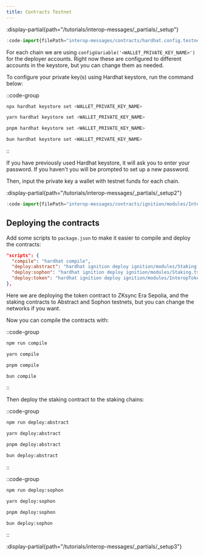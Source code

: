 ```yaml
---
title: Contracts Testnet
---
```


:display-partial{path="/tutorials/interop-messages/_partials/_setup"}

```ts [hardhat.config.ts]
:code-import{filePath="interop-messages/contracts/hardhat.config.testnet.ts"}
```

For each chain we are using `configVariable('<WALLET_PRIVATE_KEY_NAME>')` for the deployer accounts.
Right now these are configured to different accounts in the keystore, but you can change them as needed.

To configure your private key(s) using Hardhat keystore,
run the command below:

::code-group

```bash [npm]
npx hardhat keystore set <WALLET_PRIVATE_KEY_NAME>
```

```bash [yarn]
yarn hardhat keystore set <WALLET_PRIVATE_KEY_NAME>
```

```bash [pnpm]
pnpm hardhat keystore set <WALLET_PRIVATE_KEY_NAME>
```

```bash [bun]
bun hardhat keystore set <WALLET_PRIVATE_KEY_NAME>
```

::

If you have previously used Hardhat keystore, it will ask you to enter your password.
If you haven't you will be prompted to set up a new password.

Then, input the private key a wallet with testnet funds for each chain.

:display-partial{path="/tutorials/interop-messages/_partials/_setup2"}

```ts [ignition/modules/InteropToken.ts]
:code-import{filePath="interop-messages/contracts/ignition/modules/InteropTokenTestnet.ts"}
```

## Deploying the contracts

Add some scripts to `package.json` to make it easier to compile and deploy the contracts:

```json [package.json]
"scripts": {
  "compile": "hardhat compile",
  "deploy:abstract": "hardhat ignition deploy ignition/modules/Staking.ts --network abstract",
  "deploy:sophon": "hardhat ignition deploy ignition/modules/Staking.ts --network sophon",
  "deploy:token": "hardhat ignition deploy ignition/modules/InteropToken.ts --network era"
},
```

Here we are deploying the token contract to ZKsync Era Sepolia, and the staking contracts to Abstract and Sophon testnets,
but you can change the networks if you want.

Now you can compile the contracts with:

::code-group

```bash [npm]
npm run compile
```

```bash [yarn]
yarn compile
```

```bash [pnpm]
pnpm compile
```

```bash [bun]
bun compile
```

::

Then deploy the staking contract to the staking chains:

::code-group

```bash [npm]
npm run deploy:abstract
```

```bash [yarn]
yarn deploy:abstract
```

```bash [pnpm]
pnpm deploy:abstract
```

```bash [bun]
bun deploy:abstract
```

::

::code-group

```bash [npm]
npm run deploy:sophon
```

```bash [yarn]
yarn deploy:sophon
```

```bash [pnpm]
pnpm deploy:sophon
```

```bash [bun]
bun deploy:sophon
```

::

:display-partial{path="/tutorials/interop-messages/_partials/_setup3"}
